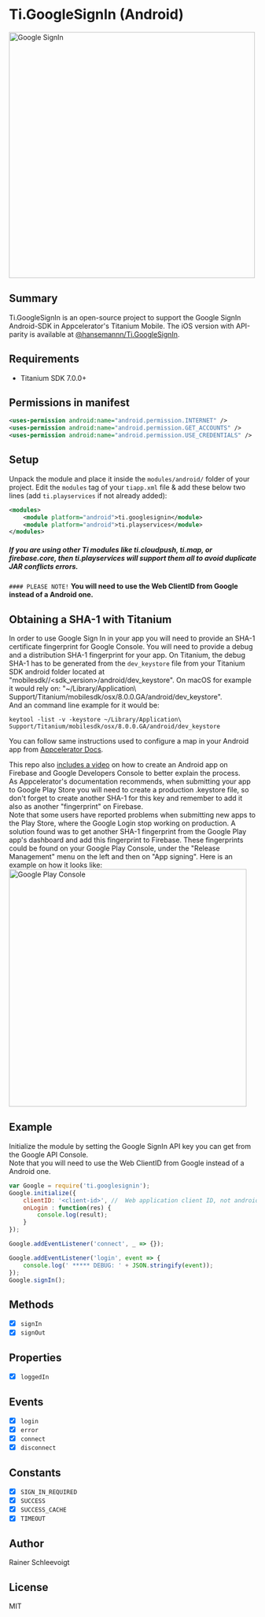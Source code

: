 # Ti.GoogleSignIn (Android)   
<img src="example/demo.gif" height="500" alt="Google SignIn" />   

## Summary
Ti.GoogleSignIn is an open-source project to support the Google SignIn Android-SDK in Appcelerator's Titanium Mobile.
The iOS version with API-parity is available at [@hansemannn/Ti.GoogleSignIn](https://github.com/hansemannn/titanium-google-signin).

## Requirements
  * Titanium SDK 7.0.0+


## Permissions in manifest
```xml
<uses-permission android:name="android.permission.INTERNET" />
<uses-permission android:name="android.permission.GET_ACCOUNTS" />
<uses-permission android:name="android.permission.USE_CREDENTIALS" />
```

## Setup
Unpack the module and place it inside the `modules/android/` folder of your project.
Edit the `modules` tag of your `tiapp.xml` file & add these below two lines (add `ti.playservices` if not already added):
```xml
<modules>
    <module platform="android">ti.googlesignin</module>
    <module platform="android">ti.playservices</module>
</modules>
```

##### If you are using other Ti modules like ti.cloudpush, ti.map, or firebase.core, then ***ti.playservices*** will support them all to avoid duplicate JAR conflicts errors.

`#### PLEASE NOTE!`
**You will need to use the Web ClientID from Google instead of a Android one.**

   
## Obtaining a SHA-1 with Titanium
In order to use Google Sign In in your app you will need to provide an SHA-1 certificate fingerprint for Google Console.
You will need to provide a debug and a distribution SHA-1 fingerprint for your app. On Titanium, the debug SHA-1
has to be generated from the `dev_keystore` file from your Titanium SDK android folder located at "mobilesdk/<platform>/<sdk_version>/android/dev_keystore".
On macOS for example it would rely on: "~/Library/Application\ Support/Titanium/mobilesdk/osx/8.0.0.GA/android/dev_keystore".   
And an command line example for it would be:   
```
keytool -list -v -keystore ~/Library/Application\ Support/Titanium/mobilesdk/osx/8.0.0.GA/android/dev_keystore
```   

You can follow same instructions used to configure a map in your Android app from [Appcelerator Docs](http://docs.appcelerator.com/platform/latest/#!/guide/Google_Maps_v2_for_Android-section-src-36739898_GoogleMapsv2forAndroid-ObtainandAddaGoogleAPIKey).   

This repo also [includes a video](https://github.com/AppWerft/Ti.GoogleSignIn/blob/master/example/How%20to%20create%20Android%20keys.mov) on how to create an Android app on Firebase and Google Developers Console to better explain the process.   
As Appcelerator's documentation recommends, when submitting your app to Google Play Store you will need to create a production .keystore file, so don't forget to create another SHA-1 for this key and remember to add it also as another "fingerprint" on Firebase.   
Note that some users have reported problems when submitting new apps to the Play Store, where the Google Login stop working on production. A solution found was to get another SHA-1 fingerprint from the Google Play app's dashboard and add this fingerprint to Firebase.
These fingerprints could be found on your Google Play Console, under the "Release Management" menu on the left and then on "App signing".
Here is an example on how it looks like:   
<img src="example/play_store_sha1.png" width="483" alt="Google Play Console" />   

## Example
Initialize the module by setting the Google SignIn API key you can get from the Google API Console.   
Note that you will need to use the Web ClientID from Google instead of a Android one.   

```js
var Google = require('ti.googlesignin');
Google.initialize({
    clientID: '<client-id>', //  Web application client ID, not androidID !!!!
    onLogin : function(res) {
        console.log(result);
    }
});

Google.addEventListener('connect', _ => {});

Google.addEventListener('login', event => {
    console.log(' ***** DEBUG: ' + JSON.stringify(event));
});
Google.signIn();
```

## Methods

- [x] `signIn`
- [x] `signOut`

## Properties

- [x] `loggedIn`

## Events

- [x] `login`
- [x] `error`
- [x] `connect`
- [x] `disconnect`

## Constants

- [x] `SIGN_IN_REQUIRED`
- [x] `SUCCESS`
- [x] `SUCCESS_CACHE`
- [x] `TIMEOUT`

## Author

Rainer Schleevoigt

## License

MIT
